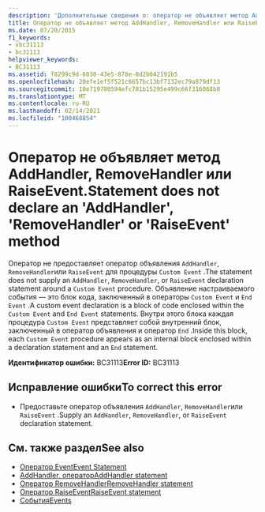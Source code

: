 ```yaml
---
description: 'Дополнительные сведения о: оператор не объявляет метод AddHandler, RemoveHandler или RaiseEvent'
title: Оператор не объявляет метод AddHandler, RemoveHandler или RaiseEvent.
ms.date: 07/20/2015
f1_keywords:
- vbc31113
- bc31113
helpviewer_keywords:
- BC31113
ms.assetid: f8299c9d-6030-43e5-878e-8d2b042191b5
ms.openlocfilehash: 20efe1ef5f521c6657bc13bf7132ec79a879df13
ms.sourcegitcommit: 10e719780594efc781b15295e499c66f316068b8
ms.translationtype: MT
ms.contentlocale: ru-RU
ms.lasthandoff: 02/14/2021
ms.locfileid: "100468854"
---
```

# <a name="statement-does-not-declare-an-addhandler-removehandler-or-raiseevent-method"></a><span data-ttu-id="49a9f-103">Оператор не объявляет метод AddHandler, RemoveHandler или RaiseEvent.</span><span class="sxs-lookup"><span data-stu-id="49a9f-103">Statement does not declare an 'AddHandler', 'RemoveHandler' or 'RaiseEvent' method</span></span>

<span data-ttu-id="49a9f-104">Оператор не предоставляет оператор объявления `AddHandler`, `RemoveHandler`или `RaiseEvent` для процедуры `Custom Event` .</span><span class="sxs-lookup"><span data-stu-id="49a9f-104">The statement does not supply an `AddHandler`, `RemoveHandler`, or `RaiseEvent` declaration statement around a `Custom Event` procedure.</span></span> <span data-ttu-id="49a9f-105">Объявление настраиваемого события — это блок кода, заключенный в операторы `Custom Event` и `End Event` .</span><span class="sxs-lookup"><span data-stu-id="49a9f-105">A custom event declaration is a block of code enclosed within the `Custom Event` and `End Event` statements.</span></span> <span data-ttu-id="49a9f-106">Внутри этого блока каждая процедура `Custom Event` представляет собой внутренний блок, заключенный в оператор объявления и оператор `End` .</span><span class="sxs-lookup"><span data-stu-id="49a9f-106">Inside this block, each `Custom Event` procedure appears as an internal block enclosed within a declaration statement and an `End` statement.</span></span>  
  
 <span data-ttu-id="49a9f-107">**Идентификатор ошибки:** BC31113</span><span class="sxs-lookup"><span data-stu-id="49a9f-107">**Error ID:** BC31113</span></span>  
  
## <a name="to-correct-this-error"></a><span data-ttu-id="49a9f-108">Исправление ошибки</span><span class="sxs-lookup"><span data-stu-id="49a9f-108">To correct this error</span></span>  
  
- <span data-ttu-id="49a9f-109">Предоставьте оператор объявления `AddHandler`, `RemoveHandler`или `RaiseEvent` .</span><span class="sxs-lookup"><span data-stu-id="49a9f-109">Supply an `AddHandler`, `RemoveHandler`, or `RaiseEvent` declaration statement.</span></span>  
  
## <a name="see-also"></a><span data-ttu-id="49a9f-110">См. также раздел</span><span class="sxs-lookup"><span data-stu-id="49a9f-110">See also</span></span>

- [<span data-ttu-id="49a9f-111">Оператор Event</span><span class="sxs-lookup"><span data-stu-id="49a9f-111">Event Statement</span></span>](../language-reference/statements/event-statement.md)
- [<span data-ttu-id="49a9f-112">AddHandler, оператор</span><span class="sxs-lookup"><span data-stu-id="49a9f-112">AddHandler statement</span></span>](../language-reference/statements/addhandler-statement.md)
- [<span data-ttu-id="49a9f-113">Оператор RemoveHandler</span><span class="sxs-lookup"><span data-stu-id="49a9f-113">RemoveHandler statement</span></span>](../language-reference/statements/removehandler-statement.md)
- [<span data-ttu-id="49a9f-114">Оператор RaiseEvent</span><span class="sxs-lookup"><span data-stu-id="49a9f-114">RaiseEvent statement</span></span>](../language-reference/statements/raiseevent-statement.md)
- [<span data-ttu-id="49a9f-115">События</span><span class="sxs-lookup"><span data-stu-id="49a9f-115">Events</span></span>](../programming-guide/language-features/events/index.md)
